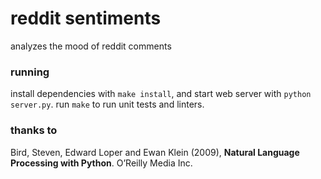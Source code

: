 reddit sentiments
=================

analyzes the mood of reddit comments

### running
install dependencies with `make install`, and start web server with
`python server.py`. run `make` to run unit tests and linters.


### thanks to
Bird, Steven, Edward Loper and Ewan Klein (2009), **Natural Language Processing
with Python**. O’Reilly Media Inc.
